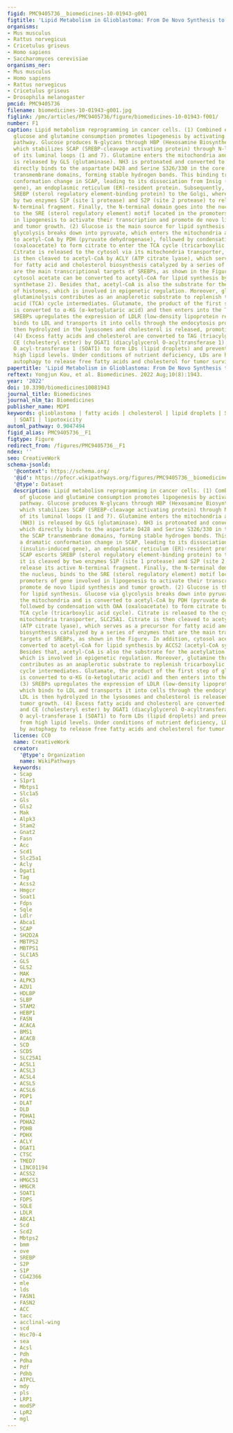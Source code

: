 ```yaml
---
figid: PMC9405736__biomedicines-10-01943-g001
figtitle: 'Lipid Metabolism in Glioblastoma: From De Novo Synthesis to Storage'
organisms:
- Mus musculus
- Rattus norvegicus
- Cricetulus griseus
- Homo sapiens
- Saccharomyces cerevisiae
organisms_ner:
- Mus musculus
- Homo sapiens
- Rattus norvegicus
- Cricetulus griseus
- Drosophila melanogaster
pmcid: PMC9405736
filename: biomedicines-10-01943-g001.jpg
figlink: /pmc/articles/PMC9405736/figure/biomedicines-10-01943-f001/
number: F1
caption: Lipid metabolism reprogramming in cancer cells. (1) Combined elevation of
  glucose and glutamine consumption promotes lipogenesis by activating the SREBP/SCAP
  pathway. Glucose produces N-glycans through HBP (Hexosamine Biosynthesis Pathway),
  which stabilizes SCAP (SREBP-cleavage activating protein) through N-linked glycosylation
  of its luminal loops (1 and 7). Glutamine enters the mitochondria and ammonia (NH3)
  is released by GLS (glutaminase). NH3 is protonated and converted to NH4+, which
  directly binds to the aspartate D428 and Serine S326/330 in the core of the SCAP
  transmembrane domains, forming stable hydrogen bonds. This binding triggers a dramatic
  conformation change in SCAP, leading to its dissociation from Insig (insulin-induced
  gene), an endoplasmic reticulum (ER)-resident protein. Subsequently, SCAP escorts
  SREBP (sterol regulatory element-binding protein) to the Golgi, where it is cleaved
  by two enzymes S1P (site 1 protease) and S2P (site 2 protease) to release its active
  N-terminal fragment. Finally, the N-terminal domain goes into the nucleus, binds
  to the SRE (sterol regulatory element) motif located in the promoters of gene involved
  in lipogenesis to activate their transcription and promote de novo lipid synthesis
  and tumor growth. (2) Glucose is the main source for lipid synthesis. Glucose via
  glycolysis breaks down into pyruvate, which enters the mitochondria and is converted
  to acetyl-CoA by PDH (pyruvate dehydrogenase), followed by condensation with OAA
  (oxaloacetate) to form citrate to enter the TCA cycle (tricarboxylic acid cycle).
  Citrate is released to the cytosol via its mitochondria transporter, SLC25A1. Citrate
  is then cleaved to acetyl-CoA by ACLY (ATP citrate lyase), which serves as a precursor
  for fatty acid and cholesterol biosynthesis catalyzed by a series of enzymes that
  are the main transcriptional targets of SREBPs, as shown in the Figure. In addition,
  cytosol acetate can be converted to acetyl-CoA for lipid synthesis by ACCS2 (acetyl-CoA
  synthetase 2). Besides that, acetyl-CoA is also the substrate for the acetylation
  of histones, which is involved in epigenetic regulation. Moreover, glutamine through
  glutaminolysis contributes as an anaplerotic substrate to replenish tricarboxylic
  acid (TCA) cycle intermediates. Glutamate, the product of the first step of glutaminolysis,
  is converted to α-KG (α-ketoglutaric acid) and then enters into the TCA cycle. (3)
  SREBPs upregulates the expression of LDLR (low-density lipoprotein receptor), which
  binds to LDL and transports it into cells through the endocytosis process. LDL is
  then hydrolyzed in the lysosomes and cholesterol is released, promoting tumor growth.
  (4) Excess fatty acids and cholesterol are converted to TAG (triacylglycerol) and
  CE (cholesteryl ester) by DGAT1 (diacylglycerol O-acyltransferase 1) and sterol
  O acyl-transferase 1 (SOAT1) to form LDs (lipid droplets) and prevent toxicity from
  high lipid levels. Under conditions of nutrient deficiency, LDs are hydrolyzed by
  autophagy to release free fatty acids and cholesterol for tumor survival.
papertitle: 'Lipid Metabolism in Glioblastoma: From De Novo Synthesis to Storage.'
reftext: Yongjun Kou, et al. Biomedicines. 2022 Aug;10(8):1943.
year: '2022'
doi: 10.3390/biomedicines10081943
journal_title: Biomedicines
journal_nlm_ta: Biomedicines
publisher_name: MDPI
keywords: glioblastoma | fatty acids | cholesterol | lipid droplets | SREBP-1 | DGAT1
  | SOAT1 | lipotoxicity
automl_pathway: 0.9047494
figid_alias: PMC9405736__F1
figtype: Figure
redirect_from: /figures/PMC9405736__F1
ndex: ''
seo: CreativeWork
schema-jsonld:
  '@context': https://schema.org/
  '@id': https://pfocr.wikipathways.org/figures/PMC9405736__biomedicines-10-01943-g001.html
  '@type': Dataset
  description: Lipid metabolism reprogramming in cancer cells. (1) Combined elevation
    of glucose and glutamine consumption promotes lipogenesis by activating the SREBP/SCAP
    pathway. Glucose produces N-glycans through HBP (Hexosamine Biosynthesis Pathway),
    which stabilizes SCAP (SREBP-cleavage activating protein) through N-linked glycosylation
    of its luminal loops (1 and 7). Glutamine enters the mitochondria and ammonia
    (NH3) is released by GLS (glutaminase). NH3 is protonated and converted to NH4+,
    which directly binds to the aspartate D428 and Serine S326/330 in the core of
    the SCAP transmembrane domains, forming stable hydrogen bonds. This binding triggers
    a dramatic conformation change in SCAP, leading to its dissociation from Insig
    (insulin-induced gene), an endoplasmic reticulum (ER)-resident protein. Subsequently,
    SCAP escorts SREBP (sterol regulatory element-binding protein) to the Golgi, where
    it is cleaved by two enzymes S1P (site 1 protease) and S2P (site 2 protease) to
    release its active N-terminal fragment. Finally, the N-terminal domain goes into
    the nucleus, binds to the SRE (sterol regulatory element) motif located in the
    promoters of gene involved in lipogenesis to activate their transcription and
    promote de novo lipid synthesis and tumor growth. (2) Glucose is the main source
    for lipid synthesis. Glucose via glycolysis breaks down into pyruvate, which enters
    the mitochondria and is converted to acetyl-CoA by PDH (pyruvate dehydrogenase),
    followed by condensation with OAA (oxaloacetate) to form citrate to enter the
    TCA cycle (tricarboxylic acid cycle). Citrate is released to the cytosol via its
    mitochondria transporter, SLC25A1. Citrate is then cleaved to acetyl-CoA by ACLY
    (ATP citrate lyase), which serves as a precursor for fatty acid and cholesterol
    biosynthesis catalyzed by a series of enzymes that are the main transcriptional
    targets of SREBPs, as shown in the Figure. In addition, cytosol acetate can be
    converted to acetyl-CoA for lipid synthesis by ACCS2 (acetyl-CoA synthetase 2).
    Besides that, acetyl-CoA is also the substrate for the acetylation of histones,
    which is involved in epigenetic regulation. Moreover, glutamine through glutaminolysis
    contributes as an anaplerotic substrate to replenish tricarboxylic acid (TCA)
    cycle intermediates. Glutamate, the product of the first step of glutaminolysis,
    is converted to α-KG (α-ketoglutaric acid) and then enters into the TCA cycle.
    (3) SREBPs upregulates the expression of LDLR (low-density lipoprotein receptor),
    which binds to LDL and transports it into cells through the endocytosis process.
    LDL is then hydrolyzed in the lysosomes and cholesterol is released, promoting
    tumor growth. (4) Excess fatty acids and cholesterol are converted to TAG (triacylglycerol)
    and CE (cholesteryl ester) by DGAT1 (diacylglycerol O-acyltransferase 1) and sterol
    O acyl-transferase 1 (SOAT1) to form LDs (lipid droplets) and prevent toxicity
    from high lipid levels. Under conditions of nutrient deficiency, LDs are hydrolyzed
    by autophagy to release free fatty acids and cholesterol for tumor survival.
  license: CC0
  name: CreativeWork
  creator:
    '@type': Organization
    name: WikiPathways
  keywords:
  - Scap
  - S1pr1
  - Mbtps1
  - Slc1a5
  - Gls
  - Gls2
  - Mak
  - Alpk3
  - Stam2
  - Gnat2
  - Fasn
  - Acc
  - Scd1
  - Slc25a1
  - Acly
  - Dgat1
  - Tag
  - Acss2
  - Hmgcr
  - Soat1
  - Fdps
  - Sqle
  - Ldlr
  - Abca1
  - SCAP
  - SH2D2A
  - MBTPS2
  - MBTPS1
  - SLC1A5
  - GLS
  - GLS2
  - MAK
  - ALPK3
  - AZU1
  - HDLBP
  - SLBP
  - STAM2
  - HEBP1
  - FASN
  - ACACA
  - BMS1
  - ACACB
  - SCD
  - SCD5
  - SLC25A1
  - ACSL1
  - ACSL3
  - ACSL4
  - ACSL5
  - ACSL6
  - PDP1
  - DLAT
  - DLD
  - PDHA1
  - PDHA2
  - PDHB
  - PDHX
  - ACLY
  - DGAT1
  - CTSC
  - TMED7
  - LINC01194
  - ACSS2
  - HMGCS1
  - HMGCR
  - SOAT1
  - FDPS
  - SQLE
  - LDLR
  - ABCA1
  - Scd
  - Scd2
  - Mbtps2
  - bmm
  - ove
  - SREBP
  - S2P
  - S1P
  - CG42366
  - mle
  - lds
  - FASN1
  - FASN2
  - ACC
  - tacc
  - acclinal-wing
  - scd
  - Hsc70-4
  - sea
  - Acsl
  - Pdh
  - Pdha
  - Pdf
  - Pdhb
  - ATPCL
  - mdy
  - pls
  - LRP1
  - modSP
  - LpR2
  - mgl
---
```

